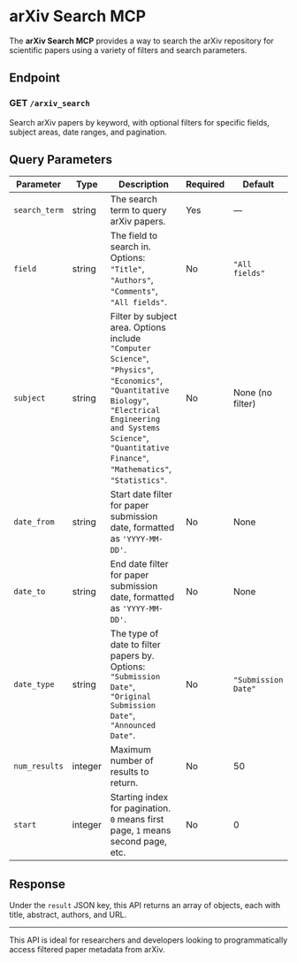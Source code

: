 # arXiv Search MCP

The **arXiv Search MCP** provides a way to search the arXiv repository for scientific papers using a variety of filters and search parameters.

## Endpoint

### GET `/arxiv_search`

Search arXiv papers by keyword, with optional filters for specific fields, subject areas, date ranges, and pagination.

## Query Parameters

| Parameter    | Type    | Description                                                                                                                                          | Required | Default             |
|--------------|---------|------------------------------------------------------------------------------------------------------------------------------------------------------|----------|---------------------|
| `search_term`| string  | The search term to query arXiv papers.                                                                                                              | Yes      | —                   |
| `field`      | string  | The field to search in. Options: `"Title"`, `"Authors"`, `"Comments"`, `"All fields"`.                                                              | No       | `"All fields"`      |
| `subject`    | string  | Filter by subject area. Options include `"Computer Science"`, `"Physics"`, `"Economics"`, `"Quantitative Biology"`, `"Electrical Engineering and Systems Science"`, `"Quantitative Finance"`, `"Mathematics"`, `"Statistics"`. | No       | None (no filter)    |
| `date_from`  | string  | Start date filter for paper submission date, formatted as `'YYYY-MM-DD'`.                                                                           | No       | None                |
| `date_to`    | string  | End date filter for paper submission date, formatted as `'YYYY-MM-DD'`.                                                                             | No       | None                |
| `date_type`  | string  | The type of date to filter papers by. Options: `"Submission Date"`, `"Original Submission Date"`, `"Announced Date"`.                               | No       | `"Submission Date"`  |
| `num_results`| integer | Maximum number of results to return.                                                                                                                | No       | 50                  |
| `start`      | integer | Starting index for pagination. `0` means first page, `1` means second page, etc.                                                                     | No       | 0                   |

## Response

Under the `result` JSON key, this API returns an array of objects, each with title, abstract, authors, and URL.


---

This API is ideal for researchers and developers looking to programmatically access filtered paper metadata from arXiv.
